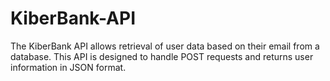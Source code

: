 # KiberBank-API
The KiberBank API allows retrieval of user data based on their email from a database. This API is designed to handle POST requests and returns user information in JSON format.
